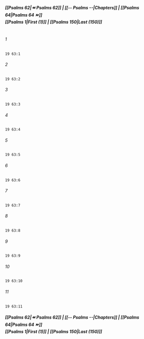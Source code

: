 
##### **[[Psalms 62|⏪ Psalms 62]] | [[-- Psalms --|Chapters]] | [[Psalms 64|Psalms 64 ⏩]]**<br>**[[Psalms 1|First (1)]] | [[Psalms 150|Last (150)]]**<br><br>

###### 1
``` verse
19 63:1
```
###### 2
``` verse
19 63:2
```
###### 3
``` verse
19 63:3
```
###### 4
``` verse
19 63:4
```
###### 5
``` verse
19 63:5
```
###### 6
``` verse
19 63:6
```
###### 7
``` verse
19 63:7
```
###### 8
``` verse
19 63:8
```
###### 9
``` verse
19 63:9
```
###### 10
``` verse
19 63:10
```
###### 11
``` verse
19 63:11
```

##### **[[Psalms 62|⏪ Psalms 62]] | [[-- Psalms --|Chapters]] | [[Psalms 64|Psalms 64 ⏩]]**<br>**[[Psalms 1|First (1)]] | [[Psalms 150|Last (150)]]**
